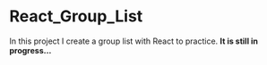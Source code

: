 # React_Group_List
In this project I create a group list with React to practice.
**It is still in progress...**

